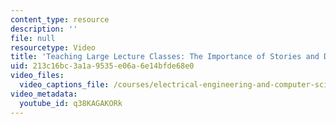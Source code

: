 ```yaml
---
content_type: resource
description: ''
file: null
resourcetype: Video
title: 'Teaching Large Lecture Classes: The Importance of Stories and Disfluency'
uid: 213c16bc-3a1a-9535-e06a-6e14bfde68e0
video_files:
  video_captions_file: /courses/electrical-engineering-and-computer-science/6-004-computation-structures-spring-2017/instructor-insights/teaching-large-lecture-classes-the-importance-of-stories-and-disfluency/q38KAGAKORk.vtt
video_metadata:
  youtube_id: q38KAGAKORk
---
```


